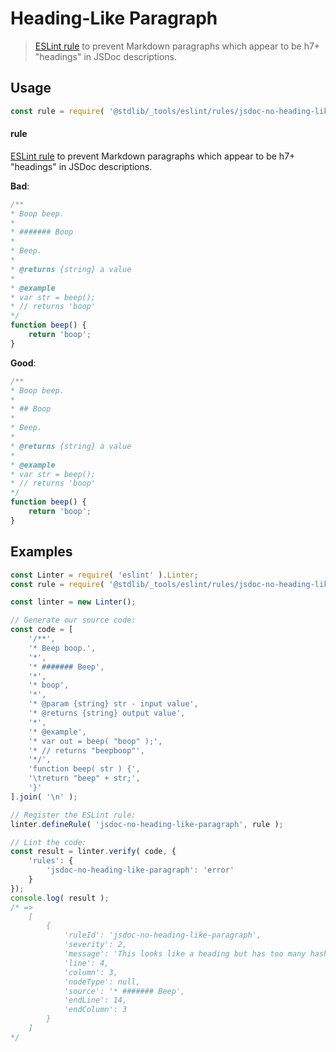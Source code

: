 <!--

@license Apache-2.0

Copyright (c) 2018 The Stdlib Authors.

Licensed under the Apache License, Version 2.0 (the "License");
you may not use this file except in compliance with the License.
You may obtain a copy of the License at

   http://www.apache.org/licenses/LICENSE-2.0

Unless required by applicable law or agreed to in writing, software
distributed under the License is distributed on an "AS IS" BASIS,
WITHOUT WARRANTIES OR CONDITIONS OF ANY KIND, either express or implied.
See the License for the specific language governing permissions and
limitations under the License.

-->

# Heading-Like Paragraph

> [ESLint rule][eslint-rules] to prevent Markdown paragraphs which appear to be h7+ "headings" in JSDoc descriptions.

<section class="intro">

</section>

<!-- /.intro -->

<section class="usage">

## Usage

```javascript
const rule = require( '@stdlib/_tools/eslint/rules/jsdoc-no-heading-like-paragraph' );
```

#### rule

[ESLint rule][eslint-rules] to prevent Markdown paragraphs which appear to be h7+ "headings" in JSDoc descriptions.

**Bad**:

<!-- eslint-disable stdlib/jsdoc-no-heading-like-paragraph, stdlib/jsdoc-markdown-remark -->

```javascript
/**
* Boop beep.
*
* ####### Boop
*
* Beep.
*
* @returns {string} a value
*
* @example
* var str = beep();
* // returns 'boop'
*/
function beep() {
    return 'boop';
}
```

**Good**:

```javascript
/**
* Boop beep.
*
* ## Boop
*
* Beep.
*
* @returns {string} a value
*
* @example
* var str = beep();
* // returns 'boop'
*/
function beep() {
    return 'boop';
}
```

</section>

<!-- /.usage -->

<section class="examples">

## Examples

<!-- eslint no-undef: "error" -->

```javascript
const Linter = require( 'eslint' ).Linter;
const rule = require( '@stdlib/_tools/eslint/rules/jsdoc-no-heading-like-paragraph' );

const linter = new Linter();

// Generate our source code:
const code = [
    '/**',
    '* Beep boop.',
    '*',
    '* ####### Beep',
    '*',
    '* boop',
    '*',
    '* @param {string} str - input value',
    '* @returns {string} output value',
    '*',
    '* @example',
    '* var out = beep( "boop" );',
    '* // returns "beepboop"',
    '*/',
    'function beep( str ) {',
    '\treturn "beep" + str;',
    '}'
].join( '\n' );

// Register the ESLint rule:
linter.defineRule( 'jsdoc-no-heading-like-paragraph', rule );

// Lint the code:
const result = linter.verify( code, {
    'rules': {
        'jsdoc-no-heading-like-paragraph': 'error'
    }
});
console.log( result );
/* =>
    [
        {
            'ruleId': 'jsdoc-no-heading-like-paragraph',
            'severity': 2,
            'message': 'This looks like a heading but has too many hashes',
            'line': 4,
            'column': 3,
            'nodeType': null,
            'source': '* ####### Beep',
            'endLine': 14,
            'endColumn': 3
        }
    ]
*/
```

</section>

<!-- /.examples -->

<!-- Section for related `stdlib` packages. Do not manually edit this section, as it is automatically populated. -->

<section class="related">

</section>

<!-- /.related -->

<!-- Section for all links. Make sure to keep an empty line after the `section` element and another before the `/section` close. -->

<section class="links">

[eslint-rules]: https://eslint.org/docs/developer-guide/working-with-rules

</section>

<!-- /.links -->
